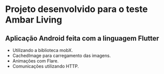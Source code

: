 # Projeto desenvolvido para o teste Ambar Living

## Aplicação Android feita com a linguagem Flutter

- Utilizando a biblioteca mobX.
- CachedImage para carregamento das imagens.
- Animações com Flare.
- Comunicações utilizando HTTP.

